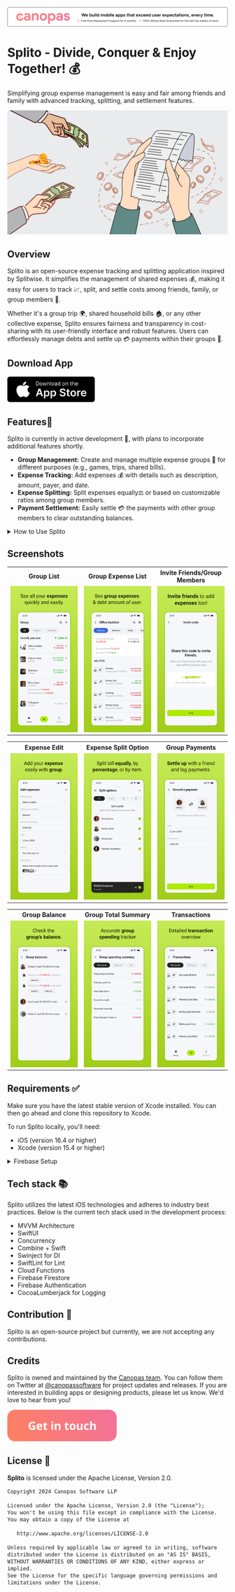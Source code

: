 <a href="https://canopas.com/contact"> <img src="./Screenshots/banner.png"></a>

# Splito - Divide, Conquer & Enjoy Together! 💰
Simplifying group expense management is easy and fair among friends and family with advanced tracking, splitting, and settlement features.

<img src="./Screenshots/SplitoCover.png"/>

## Overview

Splito is an open-source expense tracking and splitting application inspired by Splitwise. It simplifies the management of shared expenses 💰, making it easy for users to track 📈, split, and settle costs among friends, family, or group members 👫.

Whether it's a group trip 🌍, shared household bills 🏠, or any other collective expense, Splito ensures fairness and transparency in cost-sharing with its user-friendly interface and robust features. Users can effortlessly manage debts and settle up 💳 payments within their groups 👥.

## Download App 
<a href="https://apps.apple.com/in/app/splito-split-enjoy-together/id6477442217"> <img src="./Screenshots/AppStore.png" width="200"></img> </a>

## Features🌟

Splito is currently in active development 🚧, with plans to incorporate additional features shortly.

- **Group Management:** Create and manage multiple expense groups 👥 for different purposes (e.g., games, trips, shared bills).
- **Expense Tracking:** Add expenses 💰 with details such as description, amount, payer, and date.
- **Expense Splitting:** Split expenses equally⚖️ or based on customizable ratios among group members.
- **Payment Settlement:** Easily settle 💳 the payments with other group members to clear outstanding balances.

<details>
  <summary> How to Use Splito </summary>

  ## How to Use Splito
  
- Create a Group ➕:
  - Start by creating a new expense group for your specific need (e.g., a trip to Goa, monthly utilities).
- Add Members 👥:
  - Invite friends, family, or colleagues to join the group.
- Track Expenses 📈:
  - Add expenses as they occur, detailing the amount, who paid, and any relevant notes.
- Split Costs⚖️:
  - It uses flexible splitting options to divide expenses fairly among group members.
- Payment Settlements 💳:
  - Settle up the payment with any other group member as any payment occurs.

</details>

## Screenshots
<table>
  <tr>
    <th width="32%"> Group List </th>
    <th width="32%"> Group Expense List </th>
    <th width="32%"> Invite Friends/Group Members </th>
  </tr>
  <tr>
    <td> <img src="./Screenshots/GroupList.png" /> </td>
    <td> <img src="./Screenshots/ExpenseList.png"/> </td>
    <td> <img src="./Screenshots/InviteMember.png"/> </td>
  </tr>  
</table>
<table>
  <tr>
    <th width="32%"> Expense Edit </th>
    <th width="32%"> Expense Split Option </th>
    <th width="32%"> Group Payments </th>
  </tr>
  <tr>
    <td> <img src="./Screenshots/AddExpense.png"/> </td>
    <td> <img src="./Screenshots/SplitOptions.png"/> </td>
    <td> <img src="./Screenshots/GroupPayment.png"/> </td>
  </tr>  
</table>
<table>
  <tr>
    <th width="32%"> Group Balance </th>
    <th width="32%"> Group Total Summary </th>
    <th width="32%"> Transactions </th>
  </tr>
  <tr>
    <td> <img src="./Screenshots/GroupBalance.png"/> </td>
    <td> <img src="./Screenshots/GroupSummary.png"/> </td>
    <td> <img src="./Screenshots/Transactions.png"/> </td>
  </tr>  
</table>

## Requirements ✅
Make sure you have the latest stable version of Xcode installed. You can then go ahead and clone this repository to Xcode.

To run Splito locally, you'll need:
- iOS (version 16.4 or higher)
- Xcode (version 15.4 or higher)

<details>
  <summary> Firebase Setup </summary>

## Firebase Setup 🚀

To enable Firebase services, you will need to create a new project in the Firebase Console. Use the app bundle ID value specified in the project setting in Xcode. Once the project is created, you will need to add the GoogleService-Info.plist file to the project. For more information, refer to the [Firebase documentation](https://firebase.google.com/docs/ios/setup).

Splito uses the following Firebase services, Make sure you enable them in your Firebase project:

- Authentication (Phone, Google and Apple login)
- Firestore (To store user data)

</details>

## Tech stack 📚
Splito utilizes the latest iOS technologies and adheres to industry best practices. Below is the current tech stack used in the development process:
- MVVM Architecture
- SwiftUI
- Concurrency
- Combine + Swift
- Swinject for DI
- SwiftLint for Lint
- Cloud Functions
- Firebase Firestore
- Firebase Authentication
- CocoaLumberjack for Logging

## Contribution 🤝
Splito is an open-source project but currently, we are not accepting any contributions.

## Credits
Splito is owned and maintained by the [Canopas team](https://canopas.com/). You can follow them on Twitter at [@canopassoftware](https://twitter.com/canopassoftware) for project updates and releases. If you are interested in building apps or designing products, please let us know. We'd love to hear from you!

<a href="https://canopas.com/contact"><img src="./Screenshots/cta.png" width=250></a>

## License 📄

**Splito** is licensed under the Apache License, Version 2.0.

```
Copyright 2024 Canopas Software LLP

Licensed under the Apache License, Version 2.0 (the "License");
You won't be using this file except in compliance with the License.
You may obtain a copy of the License at

   http://www.apache.org/licenses/LICENSE-2.0

Unless required by applicable law or agreed to in writing, software
distributed under the License is distributed on an "AS IS" BASIS,
WITHOUT WARRANTIES OR CONDITIONS OF ANY KIND, either express or implied.
See the License for the specific language governing permissions and
limitations under the License.
```
